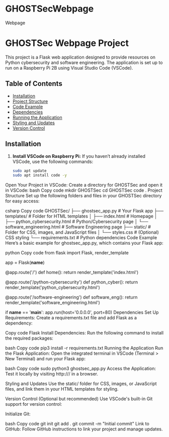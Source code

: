 # GHOSTSecWebpage
Webpage

# GHOSTSec Webpage Project

This project is a Flask web application designed to provide resources on Python cybersecurity and software engineering. The application is set up to run on a Raspberry Pi 2B using Visual Studio Code (VSCode).

## Table of Contents
- [Installation](#installation)
- [Project Structure](#project-structure)
- [Code Example](#code-example)
- [Dependencies](#dependencies)
- [Running the Application](#running-the-application)
- [Styling and Updates](#styling-and-updates)
- [Version Control](#version-control)

## Installation

1. **Install VSCode on Raspberry Pi:**
   If you haven’t already installed VSCode, use the following commands:
   ```bash
   sudo apt update
   sudo apt install code -y
Open Your Project in VSCode: Create a directory for GHOSTSec and open it in VSCode:
bash
Copy code
mkdir GHOSTSec
cd GHOSTSec
code .
Project Structure
Set up the following folders and files in your GHOSTSec directory for easy access:

csharp
Copy code
GHOSTSec/
├── ghostsec_app.py           # Your Flask app
├── templates/                 # Folder for HTML templates
│   ├── index.html            # Homepage
│   ├── python_cybersecurity.html  # Python/Cybersecurity page
│   └── software_engineering.html   # Software Engineering page
├── static/                    # Folder for CSS, images, and JavaScript files
│   └── styles.css            # (Optional) CSS styling
└── requirements.txt           # Python dependencies
Code Example
Here’s a basic example for ghostsec_app.py, which contains your Flask app:

python
Copy code
from flask import Flask, render_template

app = Flask(__name__)

@app.route('/')
def home():
    return render_template('index.html')

@app.route('/python-cybersecurity')
def python_cyber():
    return render_template('python_cybersecurity.html')

@app.route('/software-engineering')
def software_eng():
    return render_template('software_engineering.html')

if __name__ == '__main__':
    app.run(host='0.0.0.0', port=80)
Dependencies
Set Up Requirements: Create a requirements.txt file and add Flask as a dependency:

Copy code
Flask
Install Dependencies: Run the following command to install the required packages:

bash
Copy code
pip3 install -r requirements.txt
Running the Application
Run the Flask Application: Open the integrated terminal in VSCode (Terminal > New Terminal) and run your Flask app:

bash
Copy code
sudo python3 ghostsec_app.py
Access the Application: Test it locally by visiting http://<your-pi-ip>/ in a browser.

Styling and Updates
Use the static/ folder for CSS, images, or JavaScript files, and link them in your HTML templates for styling.

Version Control
(Optional but recommended) Use VSCode's built-in Git support for version control:

Initialize Git:

bash
Copy code
git init
git add .
git commit -m "Initial commit"
Link to GitHub: Follow GitHub instructions to link your project and manage updates.

